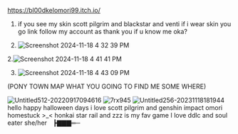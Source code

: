 https://bl00dkelomori99.itch.io/
1.  if you see my skin scott pilgrim and blackstar and venti if i wear skin you go link follow my account as thank you if u know me oka?

1. ![Screenshot 2024-11-18 4 32 39 PM](https://github.com/user-attachments/assets/fb5f8325-6132-4d63-a907-445aa5612a3e)


2.![Screenshot 2024-11-18 4 41 41 PM](https://github.com/user-attachments/assets/44448fca-121b-4ace-918c-37d872d1e8cd)

3. ![Screenshot 2024-11-18 4 43 09 PM](https://github.com/user-attachments/assets/b1e2d62f-61d1-4da9-b01a-9e9084802b2f)

(PONY TOWN MAP WHAT YOU GOING TO FIND ME SOME WHERE)

![Untitled512-20220917094616](https://github.com/user-attachments/assets/8443cd70-e985-4fd5-80c2-c08a74de91ba)
![7rx945](https://github.com/user-attachments/assets/de8c82a1-faf1-4a67-9b34-dc4a8d9d1a4c)
![Untitled256-20231118181944](https://github.com/user-attachments/assets/0773a439-d4c7-49e0-8dba-1e2e3347357e)
hello happy halloween days i love scott pilgrim and genshin impact omori homestuck >_< honkai star rail and  zzz is my fav game I love ddlc and soul eater 
she/her ┣▇▇▇═─

